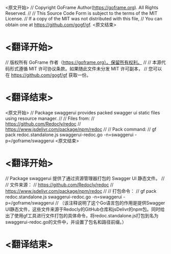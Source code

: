 
<原文开始>
// Copyright GoFrame Author(https://goframe.org). All Rights Reserved.
//
// This Source Code Form is subject to the terms of the MIT License.
// If a copy of the MIT was not distributed with this file,
// You can obtain one at https://github.com/gogf/gf.
<原文结束>

# <翻译开始>
// 版权所有 GoFrame 作者（https://goframe.org）。保留所有权利。
//
// 本源代码形式遵循 MIT 许可协议条款。如果随此文件未分发 MIT 许可副本，
// 您可以在 https://github.com/gogf/gf 获取一份。
# <翻译结束>


<原文开始>
// Package swaggerui provides packed swagger ui static files using resource manager.
//
// Files from:
// https://github.com/Redocly/redoc
// https://www.jsdelivr.com/package/npm/redoc
//
// Pack command:
// gf pack redoc.standalone.js swaggerui-redoc.go -n=swaggerui -p=/goframe/swaggerui
<原文结束>

# <翻译开始>
// Package swaggerui 提供了通过资源管理器打包的 Swagger UI 静态文件。
//
// 文件来源：
// https://github.com/Redocly/redoc
// https://www.jsdelivr.com/package/npm/redoc
//
// 打包命令：
// gf pack redoc.standalone.js swaggerui-redoc.go -n=swaggerui -p=/goframe/swaggerui
// （该注释说明了这个Go语言包的作用是提供Swagger UI静态文件，这些文件来源于Redocly的GitHub仓库和jsDelivr的npm包。同时给出了使用gf工具进行文件打包的具体命令，将redoc.standalone.js打包到名为swaggerui-redoc.go的文件中，并设置了包名和路径前缀。）
# <翻译结束>

